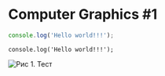 # Computer Graphics #1

```js
console.log('Hello world!!!');
```

```canvas
console.log('Hello world!!!');
```


![Рис 1. Тест](https://user-images.githubusercontent.com/13422799/47007967-06fb9d80-d142-11e8-8d83-8adb97863a4f.png)
